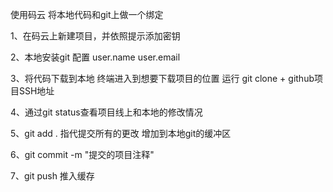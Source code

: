 使用码云 将本地代码和git上做一个绑定

1、在码云上新建项目，并依照提示添加密钥

2、本地安装git 配置 user.name  user.email

3、将代码下载到本地
 终端进入到想要下载项目的位置 运行  git clone + github项目SSH地址
 
4、通过git status查看项目线上和本地的修改情况

5、git add .  指代提交所有的更改 增加到本地git的缓冲区

6、git commit -m "提交的项目注释"

7、git push 推入缓存
